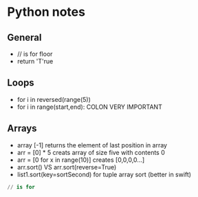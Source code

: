 # Python notes

## General
- // is for floor
- return 'T'rue

## Loops
- for i in reversed(range(5))
- for i in range(start,end): COLON VERY IMPORTANT

## Arrays
- array [-1] returns the element of last position in array
- arr = [0] * 5 creats array of size five with contents 0
- arr = [0 for x in range(10)] creates [0,0,0,0...]
- arr.sort() VS arr.sort(reverse=True)
- list1.sort(key=sortSecond)  for tuple array sort (better in swift)



```python
// is for
```
